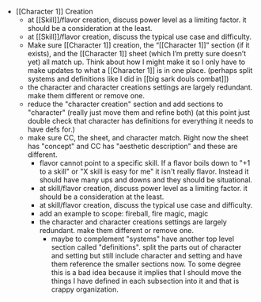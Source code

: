 - [[Character 1]] Creation
	- at [[Skill]]/flavor creation, discuss power level as a limiting factor. it should be a consideration at the least.
	- at [[Skill]]/flavor creation, discuss the typical use case and difficulty.
	- Make sure [[Character 1]] creation, the “[[Character 1]]” section (if it exists), and the [[Character 1]] sheet (which I’m pretty sure doesn’t yet) all match up. Think about how I might make it so I only have to make updates to what a [[Character 1]] is in one place. (perhaps split systems and definitions like I did in [[big sark douls combat]])
	- the character and character creations settings are largely redundant. make them different or remove one.
	- reduce the "character creation" section and add sections to "character" (really just move them and refine both) (at this point just double check that character has definitions for everything it needs to have defs for.)
	- make sure CC, the sheet, and character match. Right now the sheet has "concept" and CC has "aesthetic description" and these are different.
	  - flavor cannot point to a specific skill. If a flavor boils down to "+1 to a skill" or "X skill is easy for me" it isn't really flavor. Instead it should have many ups and downs and they should be situational.
	  - at skill/flavor creation, discuss power level as a limiting factor. it should be a consideration at the least.
	  - at skill/flavor creation, discuss the typical use case and difficulty.
	  - add an example to scope: fireball, fire magic, magic
	  - the character and character creations settings are largely redundant. make them different or remove one.
		- maybe to complement "systems" have another top level section called "definitions". split the parts out of character and setting but still include character and setting and have them reference the smaller sections now. To some degree this is a bad idea because it implies that I should move the things I have defined in each subsection into it and that is crappy organization.